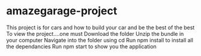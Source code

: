 # amazegarage-project
This project is for cars and how to build your car and be the best of the best
To view the project....one must
Download the folder
Unzip the bundle in your computer
Navigate into the folder using cd
Run npm install to install all the dependancies
Run npm start to show you the application

